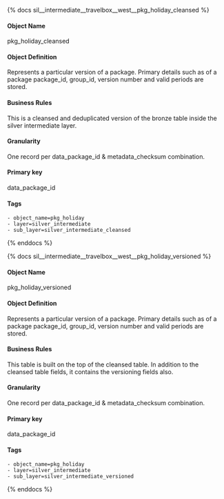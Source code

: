 {% docs sil__intermediate__travelbox__west__pkg_holiday_cleansed %}

#### Object Name
pkg_holiday_cleansed

#### Object Definition
Represents a particular version of a package. Primary details such as  of a package
package_id, group_id, version number and valid periods are stored.

#### Business Rules
This is a cleansed and deduplicated version of the bronze table inside the silver intermediate layer.

#### Granularity
One record per data_package_id & metadata_checksum combination.

#### Primary key
data_package_id

#### Tags
    - object_name=pkg_holiday
    - layer=silver_intermediate
    - sub_layer=silver_intermediate_cleansed

{% enddocs %}

{% docs sil__intermediate__travelbox__west__pkg_holiday_versioned %}

#### Object Name
pkg_holiday_versioned

#### Object Definition
Represents a particular version of a package. Primary details such as  of a package
package_id, group_id, version number and valid periods are stored.

#### Business Rules
This table is built on the top of the cleansed table. In addition to the cleansed table fields, it contains the versioning fields also.

#### Granularity
One record per data_package_id & metadata_checksum combination.

#### Primary key
data_package_id

#### Tags
    - object_name=pkg_holiday
    - layer=silver_intermediate
    - sub_layer=silver_intermediate_versioned

{% enddocs %}